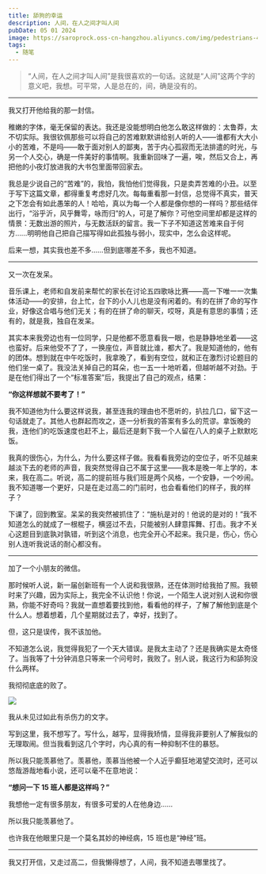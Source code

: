```yaml
---
title: 舔狗的幸运
description: 人间，在人之间才叫人间
pubDate: 05 01 2024
image: https://saroprock.oss-cn-hangzhou.aliyuncs.com/img/pedestrians-400811_1280.jpg
tags:
  - 随笔
---
```


> “人间，在人之间才叫人间”是我很喜欢的一句话。这就是“人间”这两个字的意义吧，我想。可平常，人是总在的，间，确是没有的。

---

我又打开他给我的那一封信。

稚嫩的字体，毫无保留的表达。我还是没能想明白他怎么敢这样做的：太鲁莽，太不切实际。我很钦佩那些可以将自己的苦难默默讲给别人听的人——谁都有大大小小的苦难，不是吗——敢于面对别人的鄙夷，苦于内心孤寂而无法排遣的时光，与另一个人交心，确是一件美好的事情啊。我重新回味了一遍，唉，然后又合上，再把他的小夜灯放进我的大书包里面带回家去。

我总是少说自己的“苦难”的，我怕，我怕他们觉得我，只是卖弄苦难的小丑。以至于写下这篇文章，都得重复考虑好几次。每每重看那一封信，总觉得不真实，普天之下怎会有如此愚笨的人！哈哈，真以为每一个人都是像你想的一样吗？那些结伴出行，“浴乎沂，风乎舞雩，咏而归”的人，可是了解你？可他空间里却都是这样的情景：无数出游的照片，与无数活跃的留言。我一下子不知道这苦难来自于何方……明明他自己把自己描写得如此孤独与弱小，现实中，怎么会这样呢。

后来一想，其实我也差不多……但到底哪差不多，我也不知道。

---

又一次在发呆。

音乐课上，老师和自发前来帮忙的家长在讨论五四歌咏比赛——高一下唯一一次集体活动——的安排，台上忙，台下的小人儿也是没有闲着的。有的在拼了命的写作业，好像这合唱与他们无关；有的在拼了命的聊天，哎呀，真是有意思的事情；还有的，就是我，独自在发呆。

其实本来我旁边也有一位同学，只是他都不愿意看我一眼，也是静静地坐着——这也蛮好。后来他受不了了，一换座位，声音就比谁，都大了。我是知道他的，他有的团体。想到就在中午吃饭时，我拿晚了，看到有空位，就和正在激烈讨论题目的他们坐一桌了。我没法关掉自己的耳朵，也一五一十地听着，但越听越不对劲。于是在他们得出了一个“标准答案”后，我提出了自己的观点，结果：

**“你这样想就不要考了！”**

我不知道他为什么要这样说我，甚至连我的理由也不愿听的，扒拉几口，留下这一句话就走了。其他人也群起而攻之，逐一分析我的答案有多么的荒谬。拿饭晚的我，连他们的吃饭速度也赶不上，最后还是剩下我一个人留在八人的桌子上默默吃饭。

我真的很伤心，为什么，为什么要这样子做。我看看我旁边的空位子，听不见越来越淡下去的老师的声音，我突然觉得自己不属于这里——我本是晚一年上学的，本来，我在高二。听说，高二的提前班与我们班是两个风格，一个安静，一个吵闹。我不知道哪一个更好，只是在走过高二的门前时，也会看看他们的样子，我的样子？

下课了，回到教室。呆呆的我突然被抓住了：“施杭是对的！他说的是对的！”我不知道怎么的就成了一根棍子，横竖过不去，只能被别人肆意挥舞、打击。我才不关心这题目到底孰对孰错，听到这个消息，也完全开心不起来。我只是，伤心，伤心别人连听我说话的耐心都没有。

---

加了一个小朋友的微信。

那时候听人说，新一届创新班有一个人说和我很熟，还在体测时给我拍了照。我顿时来了兴趣，因为实际上，我完全不认识他！你说，一个陌生人说对别人说和你很熟，你能不好奇吗？我就一直想着要找到他，看看他的样子，了解了解他到底是个什么人。想着想着，几个星期就过去了，幸好，找到了。

但，这只是误传，我不该加他。

不知道怎么说，我觉得我犯了一个天大错误。是我太主动了？还是我确实是太奇怪了。当我等了十分钟消息只等来一个问号时，我败了。别人说，我这行为和舔狗没什么两样。

我彻彻底底的败了。

![](https://saroprock.oss-cn-hangzhou.aliyuncs.com/img/QQ%E6%88%AA%E5%9B%BE20240501202701.png)

我从未见过如此有杀伤力的文字。

写到这里，我不想写了。写什么，越写，显得我矫情，显得我非要别人了解我似的无理取闹。但当我看到这几个字时，内心真的有一种抑制不住的暴怒。

所以我只能羡慕他了。羡慕他，羡慕当他被一个人近乎癫狂地渴望交流时，还可以悠哉游哉地看小说，还可以毫不在意地说：

**“想问一下 15 班人都是这样吗？”**

我想他一定有很多朋友，有很多可爱的人在他身边……

所以我只能羡慕他了。

也许我在他眼里只是一个莫名其妙的神经病，15 班也是“神经”班。

---

我又打开信，又走过高二，但我懒得想了，人间，我不知道去哪里找了。
